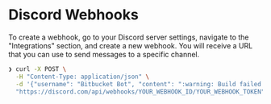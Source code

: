 

# Discord Webhooks

To create a webhook, go to your Discord server settings, navigate to the
"Integrations" section, and create a new webhook. You will receive a URL that
you can use to send messages to a specific channel.

```sh
❯ curl -X POST \
  -H "Content-Type: application/json" \
  -d '{"username": "Bitbucket Bot", "content": ":warning: Build failed on Bitbucket!"}' \
  "https://discord.com/api/webhooks/YOUR_WEBHOOK_ID/YOUR_WEBHOOK_TOKEN"
```